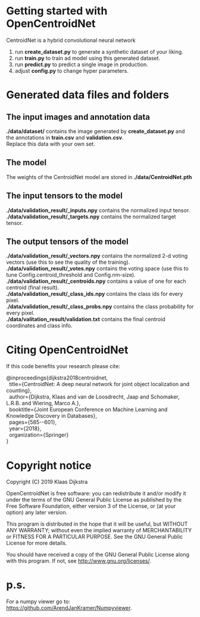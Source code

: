 # Getting started with OpenCentroidNet
CentroidNet is a hybrid convolutional neural network

1) run **create_dataset.py** to generate a synthetic dataset of your liking.
2) run **train.py** to train ad model using this generated dataset.
3) run **predict.py** to predict a single image in production.
4) adjust **config.py** to change hyper parameters.

# Generated data files and folders
## The input images and annotation data
**./data/dataset/** contains the image generated by **create_dataset.py** and the annotations in **train.csv** and **validation.csv**.\
Replace this data with your own set.

## The model
The weights of the CentroidNet model are stored in **./data/CentroidNet.pth**

## The input tensors to the model
**./data/validation_result/_inputs.npy** contains the normalized input tensor.\
**./data/validation_result/_targets.npy** contains the normalized target tensor.

## The output tensors of the model
**./data/validation_result/_vectors.npy** contains the normalized 2-d voting vectors (use this to see the quality of the training).\
**./data/validation_result/_votes.npy** contains the voting space (use this to tune Config.centroid_threshold and Config.nm-size).\
**./data/validation_result/_centroids.npy** contains a value of one for each centroid (final result).\
**./data/validation_result/_class_ids.npy** contains the class ids for every pixel.\
**./data/validation_result/_class_probs.npy** contains the class probability for every pixel.\
**./data/valitation_result/validation.txt** contains the final centroid coordinates and class info.

# Citing OpenCentroidNet

If this code benefits your research please cite:

@inproceedings{dijkstra2018centroidnet,\
&nbsp;&nbsp;title={CentroidNet: A deep neural network for joint object localization and counting},\
&nbsp;&nbsp;author={Dijkstra, Klaas and van de Loosdrecht, Jaap and Schomaker, L.R.B. and Wiering, Marco A.},\
&nbsp;&nbsp;booktitle={Joint European Conference on Machine Learning and Knowledge Discovery in Databases},\
&nbsp;&nbsp;pages={585--601},\
&nbsp;&nbsp;year={2018},\
&nbsp;&nbsp;organization={Springer}\
}

# Copyright notice
Copyright (C) 2019 Klaas Dijkstra

OpenCentroidNet is free software: you can redistribute it and/or modify
it under the terms of the GNU General Public License as published by
the Free Software Foundation, either version 3 of the License, or
(at your option) any later version.

This program is distributed in the hope that it will be useful,
but WITHOUT ANY WARRANTY; without even the implied warranty of
MERCHANTABILITY or FITNESS FOR A PARTICULAR PURPOSE.  See the
GNU General Public License for more details.

You should have received a copy of the GNU General Public License
along with this program.  If not, see <http://www.gnu.org/licenses/>.

# p.s.
For a numpy viewer go to: https://github.com/ArendJanKramer/Numpyviewer.




